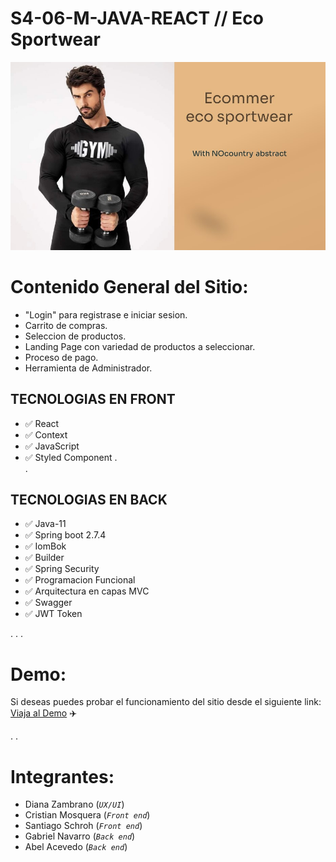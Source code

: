 # S4-06-M-JAVA-REACT // Eco Sportwear

![](src/helpers/images/portada.jpg)

# Contenido General del Sitio:

- "Login" para registrase e iniciar sesion.
- Carrito de compras.
- Seleccion de productos.
- Landing Page con variedad de productos a seleccionar.
- Proceso de pago.
- Herramienta de Administrador.

## TECNOLOGIAS EN FRONT

- ✅ React
- ✅ Context
- ✅ JavaScript
- ✅ Styled Component
  .  
  .

## TECNOLOGIAS EN BACK

- ✅ Java-11
- ✅ Spring boot 2.7.4
- ✅ IomBok
- ✅ Builder
- ✅ Spring Security
- ✅ Programacion Funcional
- ✅ Arquitectura en capas MVC
- ✅ Swagger
- ✅ JWT Token

.
.
.

# Demo:

Si deseas puedes probar el funcionamiento del sitio desde el siguiente link: <u>Viaja al Demo</u> ✈️

.
.

# Integrantes:

- Diana Zambrano (_`UX/UI`_)
- Cristian Mosquera (_`Front end`_)
- Santiago Schroh (_`Front end`_)
- Gabriel Navarro (_`Back end`_)
- Abel Acevedo (_`Back end`_)

